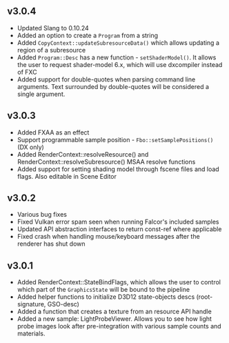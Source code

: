 v3.0.4
------
- Updated Slang to 0.10.24
- Added an option to create a `Program` from a string
- Added `CopyContext::updateSubresourceData()` which allows updating a region of a subresource
- Added `Program::Desc` has a new function - `setShaderModel()`. It allows the user to request shader-model 6.x, which will use dxcompiler instead of FXC
- Added support for double-quotes when parsing command line arguments. Text surrounded by double-quotes will be considered a single argument.

v3.0.3
------
- Added FXAA as an effect
- Support programmable sample position - `Fbo::setSamplePositions()` (DX only)
- Added RenderContext::resolveResource() and RenderContext::resolveSubresource() MSAA resolve functions
- Added support for setting shading model through fscene files and load flags. Also editable in Scene Editor

v3.0.2
------
- Various bug fixes
- Fixed Vulkan error spam seen when running Falcor's included samples
- Updated API abstraction interfaces to return const-ref where applicable
- Fixed crash when handling mouse/keyboard messages after the renderer has shut down

v3.0.1
------
- Added RenderContext::StateBindFlags, which allows the user to control which part of the `GraphicsState` will be bound to the pipeline
- Added helper functions to initialize D3D12 state-objects descs (root-signature, GSO-desc)
- Added a function that creates a texture from an resource API handle
- Added a new sample: LightProbeViewer. Allows you to see how light probe images look after pre-integration with various sample counts and materials.
